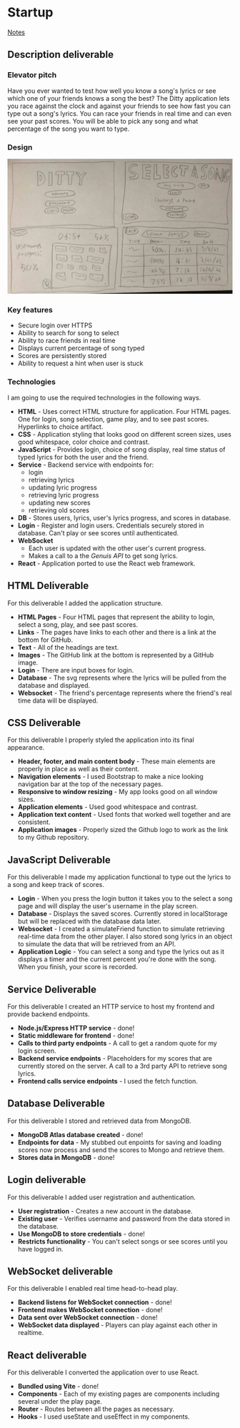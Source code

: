 # Startup

[Notes](Notes/notes.md)

## Description deliverable

### Elevator pitch
Have you ever wanted to test how well you know a song's lyrics or see which one of your friends knows a song the best? The Ditty application lets you race against the clock and against your friends to see how fast you can type out a song's lyrics. You can race your friends in real time and can even see your past scores. You will be able to pick any song and what percentage of the song you want to type. 

### Design
![Mock](website_idea.JPG)

### Key features
- Secure login over HTTPS
- Ability to search for song to select
- Ability to race friends in real time
- Displays current percentage of song typed
- Scores are persistently stored
- Ability to request a hint when user is stuck

### Technologies
I am going to use the required technologies in the following ways.
- **HTML** - Uses correct HTML structure for application. Four HTML pages. One for login, song selection, game play, and to see past scores. Hyperlinks to choice artifact.
- **CSS** - Application styling that looks good on different screen sizes, uses good whitespace, color choice and contrast.
- **JavaScript** - Provides login, choice of song display, real time status of typed lyrics for both the user and the friend.
- **Service** - Backend service with endpoints for:
    - login
    - retrieving lyrics
    - updating lyric progress
    - retrieving lyric progress
    - updating new scores
    - retrieving old scores
- **DB** - Stores users, lyrics, user's lyrics progress, and scores in database. 
- **Login** - Register and login users. Credentials securely stored in database. Can't play or see scores until authenticated. 
- **WebSocket**
    - Each user is updated with the other user's current progress.
    - Makes a call to a the *Genuis API* to get song lyrics.
- **React** - Application ported to use the React web framework.

## HTML Deliverable
For this deliverable I added the application structure.
- **HTML Pages** - Four HTML pages that represent the ability to login, select a song, play, and see past scores.
- **Links** - The pages have links to each other and there is a link at the bottom for GitHub.
- **Text** - All of the headings are text.
- **Images** - The GitHub link at the bottom is represented by a GitHub image.
- **Login** - There are input boxes for login. 
- **Database** - The svg represents where the lyrics will be pulled from the database and displayed.
- **Websocket** - The friend's percentage represents where the friend's real time data will be displayed.

## CSS Deliverable
For this deliverable I properly styled the application into its final appearance.
- **Header, footer, and main content body** - These main elements are properly in place as well as their content.
- **Navigation elements** - I used Bootstrap to make a nice looking navigation bar at the top of the necessary pages.
- **Responsive to window resizing** - My app looks good on all window sizes.
- **Application elements** - Used good whitespace and contrast.
- **Application text content** - Used fonts that worked well together and are consistent.
- **Application images** - Properly sized the Github logo to work as the link to my Github repository.

## JavaScript Deliverable
For this deliverable I made my application functional to type out the lyrics to a song and keep track of scores.
- **Login** - When you press the login button it takes you to the select a song page and will display the user's username in the play screen.
- **Database** - Displays the saved scores. Currently stored in localStorage but will be replaced with the database data later.
- **Websocket** - I created a simulateFriend function to simulate retrieving real-time data from the other player. I also stored song lyrics in an object to simulate the data that will be retrieved from an API.
- **Application Logic** - You can select a song and type the lyrics out as it displays a timer and the current percent you're done with the song. When you finish, your score is recorded.

## Service Deliverable
For this deliverable I created an HTTP service to host my frontend and provide backend endpoints.
- **Node.js/Express HTTP service** - done!
- **Static middleware for frontend** - done!
- **Calls to third party endpoints** - A call to get a random quote for my login screen. 
- **Backend service endpoints** - Placeholders for my scores that are currently stored on the server. A call to a 3rd party API to retrieve song lyrics.
- **Frontend calls service endpoints** - I used the fetch function.

## Database Deliverable
For this deliverable I stored and retrieved data from MongoDB.
- **MongoDB Atlas database created** - done!
- **Endpoints for data** - My stubbed out enpoints for saving and loading scores now process and send the scores to Mongo and retrieve them.
- **Stores data in MongoDB** - done!

## Login deliverable
For this deliverable I added user registration and authentication.
- **User registration** - Creates a new account in the database.
- **Existing user** - Verifies username and password from the data stored in the database.
- **Use MongoDB to store credentials** - done!
- **Restricts functionality** - You can't select songs or see scores until you have logged in. 

## WebSocket deliverable
For this deliverable I enabled real time head-to-head play.
- **Backend listens for WebSocket connection** - done!
- **Frontend makes WebSocket connection** - done!
- **Data sent over WebSocket connection** - done!
- **WebSocket data displayed** - Players can play against each other in realtime.

## React deliverable
For this deliverable I converted the application over to use React.
- **Bundled using Vite** - done!
- **Components** - Each of my existing pages are components including several under the play page.
- **Router** - Routes between all the pages as necessary.
- **Hooks** - I used useState and useEffect in my components.
